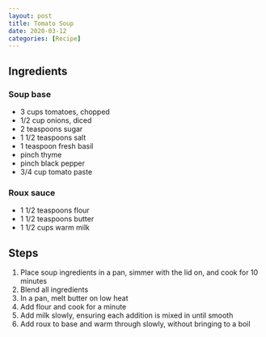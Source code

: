 ```yaml
---
layout: post
title: Tomato Soup
date: 2020-03-12
categories: [Recipe]
---
```


## Ingredients

### Soup base

* 3 cups tomatoes, chopped
* 1/2 cup onions, diced
* 2 teaspoons sugar
* 1 1/2 teaspoons salt
* 1 teaspoon fresh basil
* pinch thyme
* pinch black pepper
* 3/4 cup tomato paste

### Roux sauce

* 1 1/2 teaspoons flour
* 1 1/2 teaspoons butter
* 1 1/2 cups warm milk

## Steps

1. Place soup ingredients in a pan, simmer with the lid on, and cook for 10 minutes
1. Blend all ingredients
1. In a pan, melt butter on low heat
1. Add flour and cook for a minute
1. Add milk slowly, ensuring each addition is mixed in until smooth
1. Add roux to base and warm through slowly, without bringing to a boil
